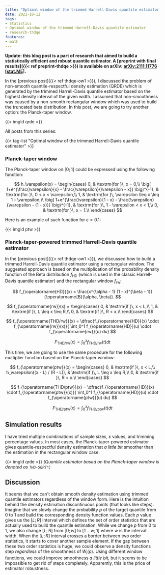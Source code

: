 ```yaml
---
title: "Optimal window of the trimmed Harrell-Davis quantile estimator, Part 2: Trying Planck-taper window"
date: 2021-10-12
tags:
- Statistics
- Optimal window of the trimmed Harrell-Davis quantile estimator
- research-thdqe
features:
- math
---
```


**Update: this blog post is a part of research that aimed to build a statistically efficient and robust quantile estimator.
  A [preprint with final results]({{< ref preprint-thdqe >}}) is available on arXiv:
  [arXiv:2111.11776 [stat.ME]](https://arxiv.org/abs/2111.11776).**

In the [previous post]({{< ref thdqe-ow1 >}}),
  I discussed the problem of non-smooth quantile-respectful density estimation (QRDE)
  which is generated by the trimmed Harrell-Davis quantile estimator
  based on the highest density interval of the given width.
I assumed that non-smoothness was caused by a non-smooth rectangular window
  which was used to build the truncated beta distribution.
In this post, we are going to try another option: the Planck-taper window.

{{< imgld qrde >}}

<!--more-->

All posts from this series:

{{< tag-list "Optimal window of the trimmed Harrell-Davis quantile estimator" >}}

### Planck-taper window

The Planck-taper window on $[0;1]$ could be expressed using the following function:

$$
h_\varepsilon(x) = \begin{cases}
0, & \textrm{for }\, x = 0,\\
\big( 1+e^{\frac{\varepsilon}{x} - \frac{\varepsilon}{\varepsilon - x}} \big)^{-1}, & \textrm{for }\, 0 < x < \varepsilon,\\
1, & \textrm{for }\, \varepsilon \leq x \leq 1 - \varepsilon,\\
\big( 1+e^{\frac{\varepsilon}{1 - x} - \frac{\varepsilon}{\varepsilon - (1 - x)}} \big)^{-1}, & \textrm{for }\, 1 - \varepsilon < x < 1,\\
0, & \textrm{for }\, x = 1.\\
\end{cases}
$$

Here is an example of such function for $\varepsilon = 0.1$:

{{< imgld ptw >}}

### Planck-taper-powered trimmed Harrell-Davis quantile estimator

In the [previous post]({{< ref thdqe-ow1 >}}),
  we discussed how to build a trimmed Harrell-Davis quantile estimator using a rectangular window.
The suggested approach is based on the multiplication of
  the probability density function of the Beta distribution $f_{\operatorname{HD}}$
  (which is used in the classic Harrell-Davis quantile estimator)
  and the rectangular window $f_{\operatorname{rw}}$:

$$
f_{\operatorname{HD}}(x) = \frac{x^{\alpha - 1} (1 - x)^{\beta - 1}}{\operatorname{B}(\alpha, \beta)}.
$$

$$
f_{\operatorname{rw}}(x) = \begin{cases}
0, & \textrm{if }\, x < L,\\
1, & \textrm{if }\, L \leq x \leq R,\\
0, & \textrm{if }\, R < x.\\
\end{cases}
$$

$$
f_{\operatorname{THD/rw}}(x) = \dfrac{f_{\operatorname{HD}}(x) \cdot f_{\operatorname{rw}}(x)}{
\int_0^1 f_{\operatorname{HD}}(u) \cdot f_{\operatorname{rw}}(u) du}
$$

$$
F_{\operatorname{THD/rw}}(x) = \int_0^x f_{\operatorname{THD/rw}}(t) dt
$$

This time, we are going to use the same procedure for the following multiplier function based on the Planck-taper window:

$$
f_{\operatorname{ptw}}(x) = \begin{cases}
0, & \textrm{if }\, x < L,\\
h_\varepsilon((x - L) / (R - L)), & \textrm{if }\, L \leq x \leq R,\\
0, & \textrm{if }\, R < x.\\
\end{cases}
$$

$$
f_{\operatorname{THD/ptw}}(x) = \dfrac{f_{\operatorname{HD}}(x) \cdot f_{\operatorname{ptw}}(x)}{
\int_0^1 f_{\operatorname{HD}}(u) \cdot f_{\operatorname{ptw}}(u) du}
$$

$$
F_{\operatorname{THD/ptw}}(x) = \int_0^x f_{\operatorname{THD/ptw}}(t) dt
$$

## Simulation results

I have tried multiple combinations of sample sizes, $\varepsilon$ values, and trimming percentage values.
In most cases, the Planck-taper-powered estimator gives quantile-respectful density estimation that
  *a little bit* smoother than the estimation in the rectangular window case.

{{< imgld qrde >}}
*(Quantile estimator based on the Planck-taper window is denoted as `THD-SQRT*`)*

## Discussion

It seems that we can't obtain smooth density estimation using trimmed quantile estimators regardless of the window form.
Here is the intuition behind the density estimation discontinuous points (that looks like steps).
Imagine that we slowly change the probability $p$ of the target quantile from $0$ to $1$
  and build the corresponding density function values.
Each $p$ value gives us the $[L;R]$ interval which defines the set of order statistics that are actually used to build
  the quantile estimation.
While we change $p$ from $0$ to $1$, we also change $[L;R]$ from $[0;w]$ to $[1-w;1]$ where $w$ is the interval width.
When the $[L;R]$ interval crosses a border between two order statistics, it starts to cover another sample element.
If the gap between these two order statistics is huge, we could observe a density functions step
  *regardless* of the smoothness of $W_i(p)$.
Using different window functions, we could improve smoothness *a little bit*, but it seems to be impossible
  to get rid of steps completely.
Apparently, this is the price of estimator robustness.
